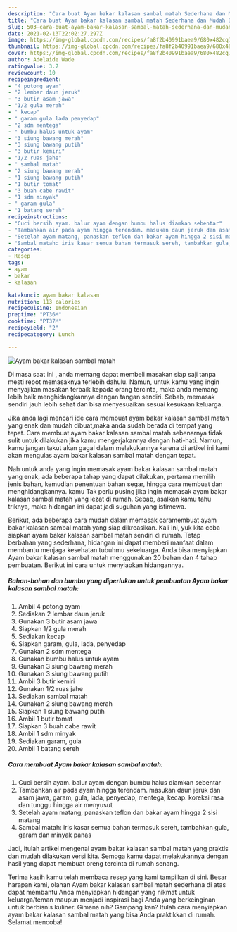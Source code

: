 ```yaml
---
description: "Cara buat Ayam bakar kalasan sambal matah Sederhana dan Mudah Dibuat"
title: "Cara buat Ayam bakar kalasan sambal matah Sederhana dan Mudah Dibuat"
slug: 503-cara-buat-ayam-bakar-kalasan-sambal-matah-sederhana-dan-mudah-dibuat
date: 2021-02-13T22:02:27.297Z
image: https://img-global.cpcdn.com/recipes/fa8f2b40991baea9/680x482cq70/ayam-bakar-kalasan-sambal-matah-foto-resep-utama.jpg
thumbnail: https://img-global.cpcdn.com/recipes/fa8f2b40991baea9/680x482cq70/ayam-bakar-kalasan-sambal-matah-foto-resep-utama.jpg
cover: https://img-global.cpcdn.com/recipes/fa8f2b40991baea9/680x482cq70/ayam-bakar-kalasan-sambal-matah-foto-resep-utama.jpg
author: Adelaide Wade
ratingvalue: 3.7
reviewcount: 10
recipeingredient:
- "4 potong ayam"
- "2 lembar daun jeruk"
- "3 butir asam jawa"
- "1/2 gula merah"
- " kecap"
- " garam gula lada penyedap"
- "2 sdm mentega"
- " bumbu halus untuk ayam"
- "3 siung bawang merah"
- "3 siung bawang putih"
- "3 butir kemiri"
- "1/2 ruas jahe"
- " sambal matah"
- "2 siung bawang merah"
- "1 siung bawang putih"
- "1 butir tomat"
- "3 buah cabe rawit"
- "1 sdm minyak"
- " garam gula"
- "1 batang sereh"
recipeinstructions:
- "Cuci bersih ayam. balur ayam dengan bumbu halus diamkan sebentar"
- "Tambahkan air pada ayam hingga terendam. masukan daun jeruk dan asam jawa, garam, gula, lada, penyedap, mentega, kecap. koreksi rasa dan tunggu hingga air menyusut"
- "Setelah ayam matang, panaskan teflon dan bakar ayam hingga 2 sisi matang"
- "Sambal matah: iris kasar semua bahan termasuk sereh, tambahkan gula, garam dan minyak panas"
categories:
- Resep
tags:
- ayam
- bakar
- kalasan

katakunci: ayam bakar kalasan 
nutrition: 113 calories
recipecuisine: Indonesian
preptime: "PT36M"
cooktime: "PT37M"
recipeyield: "2"
recipecategory: Lunch

---
```



![Ayam bakar kalasan sambal matah](https://img-global.cpcdn.com/recipes/fa8f2b40991baea9/680x482cq70/ayam-bakar-kalasan-sambal-matah-foto-resep-utama.jpg)

Di masa  saat ini , anda memang dapat membeli masakan siap saji tanpa mesti repot memasaknya terlebih dahulu. Namun, untuk kamu yang ingin menyajikan masakan terbaik kepada orang tercinta, maka anda memang lebih baik menghidangkannya dengan tangan sendiri. Sebab, memasak sendiri jauh lebih sehat dan bisa menyesuaikan sesuai kesukaan keluarga.

Jika anda lagi mencari ide cara membuat ayam bakar kalasan sambal matah yang enak dan mudah dibuat,maka anda sudah berada di tempat yang tepat. Cara membuat ayam bakar kalasan sambal matah  sebenarnya tidak sulit untuk dilakukan jika kamu mengerjakannya dengan hati-hati. Namun, kamu jangan takut akan gagal dalam melakukannya 
karena di artikel ini kami akan mengulas ayam bakar kalasan sambal matah dengan tepat.  



Nah untuk anda yang ingin memasak ayam bakar kalasan sambal matah yang enak, ada beberapa tahap yang dapat dilakukan, pertama memilih jenis bahan, kemudian penentuan bahan segar, hingga cara membuat dan menghidangkannya. kamu Tak perlu pusing jika ingin memasak ayam bakar kalasan sambal matah yang lezat di rumah. Sebab, asalkan kamu  tahu triknya, maka hidangan ini dapat jadi suguhan yang istimewa.

Berikut, ada beberapa cara mudah dalam memasak caramembuat ayam bakar kalasan sambal matah yang siap dikreasikan. Kali ini, yuk kita coba siapkan ayam bakar kalasan sambal matah sendiri di rumah. Tetap berbahan yang sederhana, hidangan ini dapat memberi manfaat dalam membantu menjaga kesehatan tubuhmu sekeluarga. Anda bisa menyiapkan Ayam bakar kalasan sambal matah menggunakan 20 bahan dan 4 tahap pembuatan. Berikut ini cara untuk menyiapkan hidangannya.

<!--inarticleads1-->

##### Bahan-bahan dan bumbu yang diperlukan untuk pembuatan Ayam bakar kalasan sambal matah:

1. Ambil 4 potong ayam
1. Sediakan 2 lembar daun jeruk
1. Gunakan 3 butir asam jawa
1. Siapkan 1/2 gula merah
1. Sediakan  kecap
1. Siapkan  garam, gula, lada, penyedap
1. Gunakan 2 sdm mentega
1. Gunakan  bumbu halus untuk ayam
1. Gunakan 3 siung bawang merah
1. Gunakan 3 siung bawang putih
1. Ambil 3 butir kemiri
1. Gunakan 1/2 ruas jahe
1. Sediakan  sambal matah
1. Gunakan 2 siung bawang merah
1. Siapkan 1 siung bawang putih
1. Ambil 1 butir tomat
1. Siapkan 3 buah cabe rawit
1. Ambil 1 sdm minyak
1. Sediakan  garam, gula
1. Ambil 1 batang sereh




<!--inarticleads2-->

##### Cara membuat Ayam bakar kalasan sambal matah:

1. Cuci bersih ayam. balur ayam dengan bumbu halus diamkan sebentar
1. Tambahkan air pada ayam hingga terendam. masukan daun jeruk dan asam jawa, garam, gula, lada, penyedap, mentega, kecap. koreksi rasa dan tunggu hingga air menyusut
1. Setelah ayam matang, panaskan teflon dan bakar ayam hingga 2 sisi matang
1. Sambal matah: iris kasar semua bahan termasuk sereh, tambahkan gula, garam dan minyak panas




Jadi, itulah artikel mengenai  ayam bakar kalasan sambal matah  yang praktis dan mudah dilakukan versi kita. Semoga kamu dapat melakukannya dengan hasil yang dapat membuat oreng tercinta di rumah senang. 

Terima kasih kamu telah membaca resep yang kami tampilkan di sini. Besar harapan kami, olahan  Ayam bakar kalasan sambal matah sederhana di atas dapat membantu Anda menyiapkan hidangan yang nikmat untuk keluarga/teman maupun menjadi inspirasi bagi Anda yang berkeinginan untuk berbisnis kuliner. Gimana nih? Gampang kan? Itulah cara menyiapkan ayam bakar kalasan sambal matah yang bisa Anda praktikkan di rumah. Selamat mencoba!

